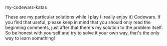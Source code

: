 my-codewars-katas

These are my particular solutions while I play (I really enjoy it) Codewars.
If you find that useful, please keep in mind that you should only read the beginning comments, just after that there's my solution to the problem itself. So be honest with yourself and try to solve it your own way, that's the only way to learn something!
